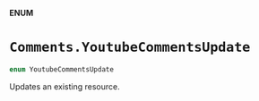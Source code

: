 **ENUM**

# `Comments.YoutubeCommentsUpdate`

```swift
enum YoutubeCommentsUpdate
```

Updates an existing resource.
